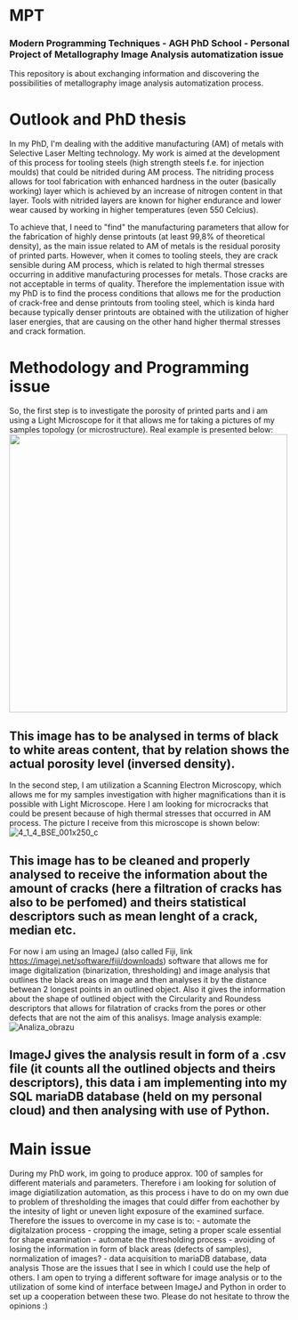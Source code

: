 # MPT
### Modern Programming Techniques - AGH PhD School - Personal Project of Metallography Image Analysis automatization issue

This repository is about exchanging information and discovering the possibilities of metallography image analysis automatization process. 

# Outlook and PhD thesis
In my PhD, I'm dealing with the additive manufacturing (AM) of metals with Selective Laser Melting technology. My work is aimed at the development of this process for tooling steels (high strength steels f.e. for injection moulds) that could be nitrided during AM process. The nitriding process allows for tool fabrication with enhanced hardness in the outer (basically working) layer which is achieved by an increase of nitrogen content in that layer. Tools with nitrided layers are known for higher endurance and lower wear caused by working in higher temperatures (even 550 Celcius).

To achieve that, I need to "find" the manufacturing parameters that allow for the fabrication of highly dense printouts (at least 99,8% of theoretical density), as the main issue related to AM of metals is the residual porosity of printed parts. However, when it comes to tooling steels, they are crack sensible during AM process, which is related to high thermal stresses occurring in additive manufacturing processes for metals. Those cracks are not acceptable in terms of quality. Therefore the implementation issue with my PhD is to find the process conditions that allows me for the production of crack-free and dense printouts from tooling steel, which is kinda hard because typically denser printouts are obtained with the utilization of higher laser energies, that are causing on the other hand higher thermal stresses and crack formation.

# Methodology and Programming issue
So, the first step is to investigate the porosity of printed parts and i am using a Light Microscope for it that allows me for taking a pictures of my samples topology (or microstructure). Real example is presented below:
<img src="https://user-images.githubusercontent.com/78875985/147547763-e83df686-ce1a-4c97-a68d-c9903c4e48c3.jpg" width="500" height="500">
## This image has to be analysed in terms of black to white areas content, that by relation shows the actual porosity level (inversed density).

In the second step, I am utilization a Scanning Electron Microscopy, which allows me for my samples investigation with higher magnifications than it is possible with Light Microscope. Here I am looking for microcracks that could be present because of high thermal stresses that occurred in AM process. The picture I receive from this microscope is shown below:
![4_1_4_BSE_001x250_c](https://user-images.githubusercontent.com/78875985/147554173-da1a98d9-aed6-4ecd-9aab-6cefb780e623.jpg)
## This image has to be cleaned and properly analysed to receive the information about the amount of cracks (here a filtration of cracks has also to be perfomed) and theirs statistical descriptors such as mean lenght of a crack, median etc. 

For now i am using an ImageJ (also called Fiji, link https://imagej.net/software/fiji/downloads) software that allows me for image digitalization (binarization, thresholding) and image analysis that outlines the black areas on image and then analyses it by the distance betwean 2 longest points in an outlined object. Also it gives the information about the shape of outlined object with the Circularity and Roundess descriptors that allows for filatration of cracks from the pores or other defects that are not the aim of this analisys. Image analysis example:
![Analiza_obrazu](https://user-images.githubusercontent.com/78875985/147553507-00a8bcc6-1092-4ec5-af60-be90936d5697.gif)

## ImageJ gives the analysis result in form of a .csv file (it counts all the outlined objects and theirs descriptors), this data i am implementing into my SQL mariaDB database (held on my personal cloud) and then analysing with use of Python. 

# Main issue
During my PhD work, im going to produce approx. 100 of samples for different materials and parameters. Therefore i am looking for solution of image digiatilization automation, as this process i have to do on my own due to problem of thresholding the images that could differ from eachother by the intesity of light or uneven light exposure of the examined surface. Therefore the issues to overcome in my case is to:
        - automate the digitalzation process - cropping the image, seting a proper scale essential for shape examination
        - automate the thresholding process - avoiding of losing the information in form of black areas (defects of samples), normalization of images?
        - data acquisition to mariaDB database, data analysis
Those are the issues that I see in which I could use the help of others. I am open to trying a different software for image analysis or to the utilization of some kind of interface between ImageJ and Python in order to set up a cooperation between these two. Please do not hesitate to throw the opinions :) 
